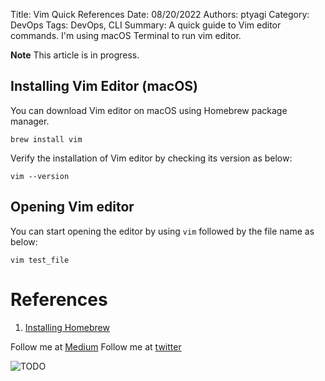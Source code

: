Title: Vim Quick References
Date: 08/20/2022
Authors: ptyagi
Category: DevOps
Tags: DevOps, CLI
Summary: A quick guide to Vim editor commands. I'm using macOS Terminal to run vim editor.

**Note** This article is in progress.

## Installing Vim Editor (macOS)

You can download Vim editor on macOS using Homebrew package manager.

```
brew install vim
```
Verify the installation of Vim editor by checking its version as below:

```
vim --version
```

## Opening Vim editor

You can start opening the editor by using `vim` followed by the file name as below:

```
vim test_file
```

# References

1. [Installing Homebrew](https://formulae.brew.sh/formula/vim)


Follow me at [Medium](https://medium.com/@ptyagicodecamp)
Follow me at [twitter](https://twitter.com/ptyagi13)

![TODO]({attach}../../images/flutter/TODO.jpg)
